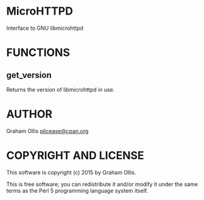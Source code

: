 # MicroHTTPD

Interface to GNU libmicrohttpd

# FUNCTIONS

## get\_version

Returns the version of libmicrohttpd in use.

# AUTHOR

Graham Ollis <plicease@cpan.org>

# COPYRIGHT AND LICENSE

This software is copyright (c) 2015 by Graham Ollis.

This is free software; you can redistribute it and/or modify it under
the same terms as the Perl 5 programming language system itself.
